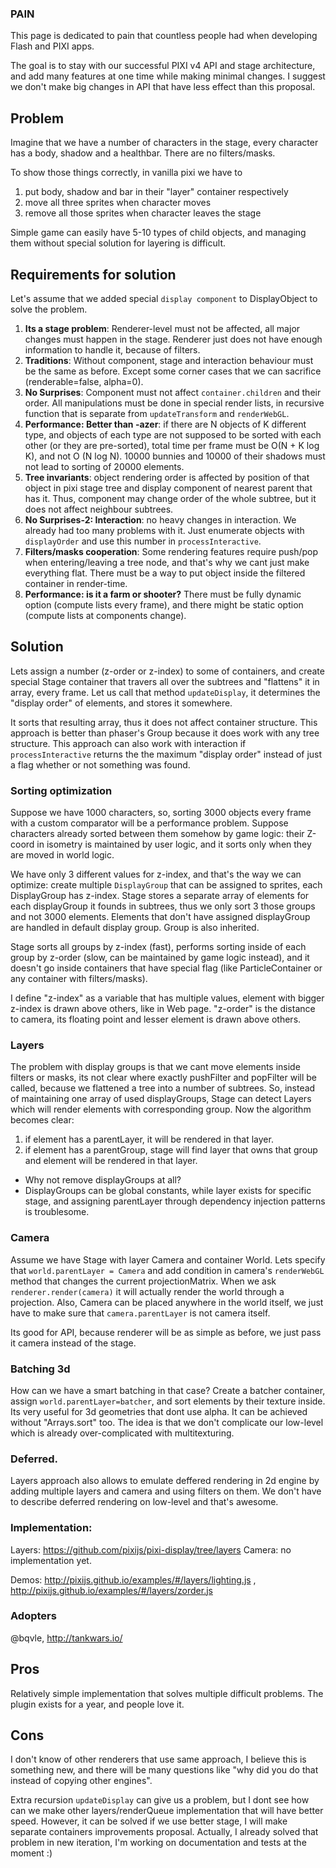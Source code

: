 ### PAIN

This page is dedicated to pain that countless people had when developing Flash and PIXI apps.

The goal is to stay with our successful PIXI v4 API and stage architecture, and add many features at one time while making minimal changes. I suggest we don't make big changes in API that have less effect than this proposal.

## Problem

Imagine that we have a number of characters in the stage, every character has a body, shadow and a healthbar. There are no filters/masks.

To show those things correctly, in vanilla pixi we have to 
1. put body, shadow and bar in their "layer" container respectively
2. move all three sprites when character moves
3. remove all those sprites when character leaves the stage

Simple game can easily have 5-10 types of child objects, and managing them without special solution for layering is difficult.

## Requirements for solution

Let's assume that we added special `display component` to DisplayObject to solve the problem.

1. **Its a stage problem**: Renderer-level must not be affected, all major changes must happen in the stage. Renderer just does not have enough information to handle it, because of filters.
2. **Traditions**: Without component, stage and interaction behaviour must be the same as before. Except some corner cases that we can sacrifice (renderable=false, alpha=0).
3. **No Surprises**: Component must not affect `container.children` and their order. All manipulations must be done in special render lists, in recursive function that is separate from `updateTransform` and `renderWebGL`.
4. **Performance: Better than -azer**: if there are N objects of K different type, and objects of each type are not supposed to be sorted with each other (or they are pre-sorted), total time per frame must be O(N + K log K), and not O (N log N). 10000 bunnies and 10000 of their shadows must not lead to sorting of 20000 elements.
5. **Tree invariants**: object rendering order is affected by position of that object in pixi stage tree and display component of nearest parent that has it. Thus, component may change order of the whole subtree, but it does not affect neighbour subtrees.
6. **No Surprises-2: Interaction**: no heavy changes in interaction. We already had too many problems with it. Just enumerate objects with `displayOrder` and use this number in `processInteractive`.
6. **Filters/masks cooperation**: Some rendering features require push/pop when entering/leaving a tree node, and that's why we cant just make everything flat. There must be a way to put object inside the filtered container in render-time.
7. **Performance: is it a farm or shooter?** There must be fully dynamic option (compute lists every frame), and there might be static option (compute lists at components change).

## Solution

Lets assign a number (z-order or z-index) to some of containers, and create special Stage container that travers all over the subtrees and "flattens" it in array, every frame. Let us call that method `updateDisplay`, it determines the "display order" of elements, and stores it somewhere.

It sorts that resulting array, thus it does not affect container structure. This approach is better than phaser's Group because it does work with any tree structure. This approach can also work with interaction if `processInteractive` returns the the maximum "display order" instead of just a flag whether or not something was found.

### Sorting optimization

Suppose we have 1000 characters, so, sorting 3000 objects every frame with a custom comparator will be a performance problem. Suppose characters already sorted between them somehow by game logic: their Z-coord in isometry is maintained by user logic, and it sorts only when they are moved in world logic. 

We have only 3 different values for z-index, and that's the way we can optimize: create multiple `DisplayGroup` that can be assigned to sprites, each DisplayGroup has z-index. Stage stores a separate array of elements for each displayGroup it founds in subtrees, thus we only sort 3 those groups and not 3000 elements. Elements that don't have assigned displayGroup are handled in default display group. Group is also inherited.

Stage sorts all groups by z-index (fast), performs sorting inside of each group by z-order (slow, can be maintained by game logic instead), and it doesn't go inside containers that have special flag (like ParticleContainer or any container with filters/masks).

I define "z-index" as a variable that has multiple values, element with bigger z-index is drawn above others, like in Web page. "z-order" is the distance to camera, its floating point and lesser element is drawn above others.

### Layers

The problem with display groups is that we cant move elements inside filters or masks, its not clear where exactly pushFilter and popFilter will be called, because we flattened a tree into a number of subtrees. So, instead of maintaining one array of used displayGroups, Stage can detect Layers which will render elements with corresponding group. Now the algorithm becomes clear: 

1. if element has a parentLayer, it will be rendered in that layer. 
2. if element has a parentGroup, stage will find layer that owns that group and element will be rendered in that layer.

- Why not remove displayGroups at all?
- DisplayGroups can be global constants, while layer exists for specific stage, and assigning parentLayer through dependency injection patterns is troublesome.

### Camera

Assume we have Stage with layer Camera and container World. Lets specify that `world.parentLayer = Camera` and add condition in camera's `renderWebGL` method that changes the current projectionMatrix. When we ask `renderer.render(camera)` it will actually render the world through a projection. Also, Camera can be placed anywhere in the world itself, we just have to make sure that `camera.parentLayer` is not camera itself.

Its good for API, because renderer will be as simple as before, we just pass it camera instead of the stage.

### Batching 3d

How can we have a smart batching in that case? Create a batcher container, assign `world.parentLayer=batcher`, and sort elements by their texture inside. Its very useful for 3d geometries that dont use alpha. It can be achieved without "Arrays.sort" too. The idea is that we don't complicate our low-level which is already over-complicated with multitexturing.

### Deferred.

Layers approach also allows to emulate deffered rendering in 2d engine by adding multiple layers and camera and using filters on them. We don't have to describe deferred rendering on low-level and that's awesome.

### Implementation:

Layers: https://github.com/pixijs/pixi-display/tree/layers
Camera: no implementation yet.

Demos: http://pixijs.github.io/examples/#/layers/lighting.js , http://pixijs.github.io/examples/#/layers/zorder.js

### Adopters

@bqvle, http://tankwars.io/

## Pros

Relatively simple implementation that solves multiple difficult problems. The plugin exists for a year, and people love it.

## Cons

I don't know of other renderers that use same approach, I believe this is something new, and there will be many questions like "why did you do that instead of copying other engines".

Extra recursion `updateDisplay` can give us a problem, but I dont see how can we make other layers/renderQueue implementation that will have better speed. However, it can be solved if we use better stage, I will make separate containers improvements proposal. Actually, I already solved that problem in new iteration, I'm working on documentation and tests at the moment :)